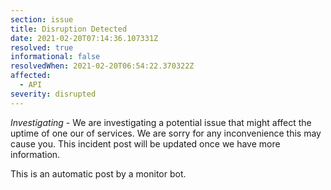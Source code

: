 ```yaml
---
section: issue
title: Disruption Detected
date: 2021-02-20T07:14:36.107331Z
resolved: true
informational: false
resolvedWhen: 2021-02-20T06:54:22.370322Z
affected:
  - API
severity: disrupted
---
```

*Investigating* - We are investigating a potential issue that might affect the uptime of one our of services. We are sorry for any inconvenience this may cause you. This incident post will be updated once we have more information.

This is an automatic post by a monitor bot.
        
